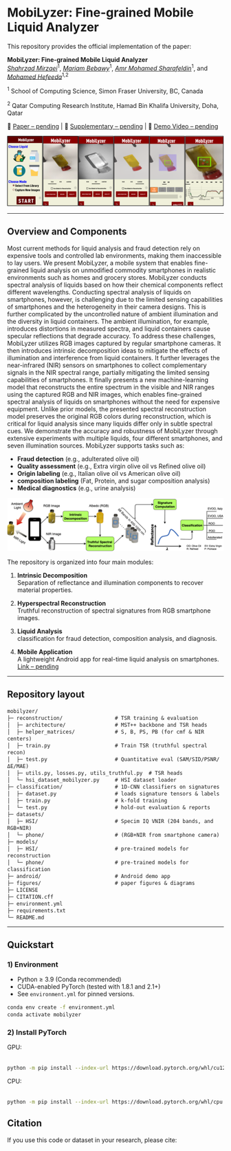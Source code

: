 # MobiLyzer: Fine-grained Mobile Liquid Analyzer

This repository provides the official implementation of the paper:  

**MobiLyzer: Fine-grained Mobile Liquid Analyzer**  
*[Shahrzad Mirzaei]()*<sup>1</sup>, *[Mariam Bebawy]()*<sup>1</sup>, *[Amr Mohamed Sharafeldin]()*<sup>1</sup>, and *[Mohamed Hefeeda]()*<sup>1,2</sup>  

<sup>1</sup> School of Computing Science, Simon Fraser University, BC, Canada

<sup>2</sup>  Qatar Computing Research Institute, Hamad Bin Khalifa University, Doha, Qatar

📄 [Paper – pending]() | 📑 [Supplementary – pending]() | 🎥 [Demo Video – pending]()

![mobilyzer](figures/Picture1.png)  

---

## Overview and Components

Most current methods for liquid analysis and fraud detection rely on expensive tools and controlled lab environments, making them inaccessible to lay users. We present MobiLyzer, a mobile system that enables fine-grained liquid analysis on unmodified commodity smartphones in realistic environments such as homes and grocery stores. MobiLyzer conducts spectral analysis of liquids based on how their chemical components reflect different wavelengths. Conducting spectral analysis of liquids on smartphones, however, is challenging due to the limited sensing capabilities of smartphones and the heterogeneity in their camera designs. This is further complicated by the uncontrolled nature of ambient illumination and the diversity in liquid containers. The ambient illumination, for example, introduces distortions in measured spectra, and liquid containers cause specular reflections that degrade accuracy. To address these challenges, MobiLyzer utilizes RGB images captured by regular smartphone cameras. It then introduces intrinsic decomposition ideas to mitigate the effects of illumination and interference from liquid containers. It further leverages the near-infrared (NIR) sensors on smartphones to collect complementary signals in the NIR spectral range, partially mitigating the limited sensing capabilities of smartphones. It finally presents a new machine-learning model that reconstructs the entire spectrum in the visible and NIR ranges using the captured RGB and NIR images, which enables fine-grained spectral analysis of liquids on smartphones without the need for expensive equipment. Unlike prior models, the presented spectral reconstruction model preserves the original RGB colors during reconstruction, which is critical for liquid analysis since many liquids differ only in subtle spectral cues. We demonstrate the accuracy and robustness of MobiLyzer through extensive experiments with multiple liquids, four different smartphones, and seven illumination sources. MobiLyzer supports tasks such as:  

- **Fraud detection** (e.g., adulterated olive oil)  
- **Quality assessment** (e.g., Extra virgin olive oil vs Refined olive oil)  
- **Origin labeling** (e.g., Italian olive oil vs American olive oil)
- **composition labeling** (Fat, Protein, and sugar composition analysis)
- **Medical diagnostics** (e.g., urine analysis) 

![System Overview](figures/overview.png)

The repository is organized into four main modules:

1. **Intrinsic Decomposition**  
   Separation of reflectance and illumination components to recover material properties.

2. **Hyperspectral Reconstruction**  
   Truthful reconstruction of spectral signatures from RGB smartphone images.  

3. **Liquid Analysis**  
    classification for fraud detection, composition analysis, and diagnosis.  

4. **Mobile Application**  
   A lightweight Android app for real-time liquid analysis on smartphones. [Link – pending]()

---

## Repository layout

```text
mobilyzer/
├─ reconstruction/                 # TSR training & evaluation
│  ├─ architecture/                # MST++ backbone and TSR heads
│  ├─ helper_matrices/             # S, B, PS, PB (for cmf & NIR centers)
│  ├─ train.py                     # Train TSR (truthful spectral recon)
│  ├─ test.py                      # Quantitative eval (SAM/SID/PSNR/ΔE/MAE)
│  ├─ utils.py, losses.py, utils_truthful.py  # TSR heads
│  └─ hsi_dataset_mobilyzer.py     # HSI dataset loader
├─ classification/                 # 1D-CNN classifiers on signatures
│  ├─ dataset.py                   # loads signature tensors & labels
│  ├─ train.py                     # k-fold training
│  └─ test.py                      # hold-out evaluation & reports
├─ datasets/
│  ├─ HSI/                         # Specim IQ VNIR (204 bands, and RGB+NIR)
│  └─ phone/                       # (RGB+NIR from smartphone camera)
├─ models/
│  ├─ HSI/                         # pre-trained models for reconstruction
│  └─ phone/                       # pre-trained models for classification
├─ android/                        # Android demo app 
├─ figures/                        # paper figures & diagrams
├─ LICENSE
├─ CITATION.cff
├─ environment.yml
├─ requirements.txt
└─ README.md
``` 
---

## Quickstart

### 1) Environment

- Python ≥ 3.9 (Conda recommended)  
- CUDA-enabled PyTorch (tested with 1.8.1 and 2.1+)  
- See `environment.yml` for pinned versions.  

```bash
conda env create -f environment.yml
conda activate mobilyzer
```
### 2) Install PyTorch

GPU:

```bash

python -m pip install --index-url https://download.pytorch.org/whl/cu121 torch==2.4.1 torchvision==0.19.1 triton==3.0.0

```

CPU:

```bash

python -m pip install --index-url https://download.pytorch.org/whl/cpu torch==2.4.1 torchvision==0.19.1 triton==3.0.0


```


## Citation

If you use this code or dataset in your research, please cite:  

```bibtex

